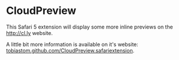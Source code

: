 # CloudPreview

This Safari 5 extension will display some more inline previews on the http://cl.ly website.

A little bit more information is available on it's website: [tobiastom.github.com/CloudPreview.safariextension](http://tobiastom.github.com/CloudPreview.safariextension).